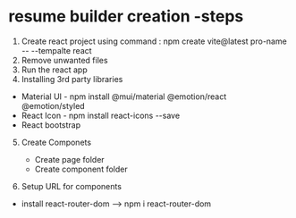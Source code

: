# resume builder creation -steps

1. Create react project using command : npm create vite@latest pro-name -- --tempalte react
2. Remove unwanted files
3. Run the react app
4. Installing 3rd party libraries
  - Material UI - npm install @mui/material @emotion/react @emotion/styled
  - React Icon - npm install react-icons --save
  - React bootstrap
5. Create Componets
   - Create page folder
   - Create component folder

6. Setup URL for components
  - install react-router-dom -->  npm i react-router-dom